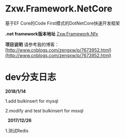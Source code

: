 # Zxw.Framework.NetCore
基于EF Core的Code First模式的DotNetCore快速开发框架

**.net framework版本地址**
[Zxw.Framework.Nfx](https://github.com/VictorTzeng/Zxw.Framework.Nfx)



**项目说明**
请参考我的博客：[http://www.cnblogs.com/zengxw/p/7673952.html](http://www.cnblogs.com/zengxw/p/7673952.html)


# dev分支日志

**2018/1/14**

1.add bulkinsert for mysql

2.modify and test bulkinsert for mssql

 
**2017/12/26**

1.测试Redis
